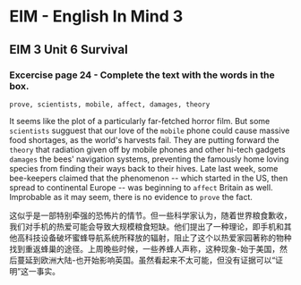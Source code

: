 # EIM - English In Mind 3

## EIM 3 Unit 6 Survival

### Excercise page 24 - Complete the text with the words in the box.

`prove, scientists, mobile, affect, damages, theory`

It seems like the plot of a particularly far-fetched horror film. But some `scientists` sugguest that our love of the `mobile` phone could cause massive food shortages, as the world's harvests fail. They are putting forward the `theory` that radiation given off by mobile phones and other hi-tech gadgets `damages` the bees' navigation systems, preventing the famously home loving species from finding their ways back to their hives. Late last week, some bee-keepers claimed that the phenomenon -- which started in the US, then spread to continental Europe -- was beginning to `affect` Britain as well. Improbable as it may seem, there is no evidence to `prove` the fact.

这似乎是一部特别牵强的恐怖片的情节。但一些科学家认为，随着世界粮食歉收，我们对手机的热爱可能会导致大规模粮食短缺。他们提出了一种理论，即手机和其他高科技设备破坏蜜蜂导航系统所释放的辐射，阻止了这个以热爱家园著称的物种找到重返蜂巢的途径。上周晚些时候，一些养蜂人声称，这种现象-始于美国，然后蔓延到欧洲大陆-也开始影响英国。虽然看起来不太可能，但没有证据可以“证明”这一事实。
